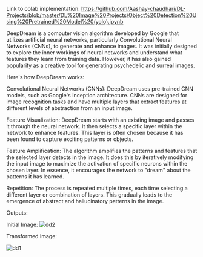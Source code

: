 Link to colab implementation: https://github.com/Aashay-chaudhari/DL-Projects/blob/master/DL%20Image%20Projects/Object%20Detection%20Using%20Pretrained%20Model%20(yolo).ipynb

DeepDream is a computer vision algorithm developed by Google that utilizes artificial neural networks, particularly Convolutional Neural Networks (CNNs), to generate and enhance images. It was initially designed to explore the inner workings of neural networks and understand what features they learn from training data. However, it has also gained popularity as a creative tool for generating psychedelic and surreal images.

Here's how DeepDream works:

Convolutional Neural Networks (CNNs): DeepDream uses pre-trained CNN models, such as Google's Inception architecture. CNNs are designed for image recognition tasks and have multiple layers that extract features at different levels of abstraction from an input image.

Feature Visualization: DeepDream starts with an existing image and passes it through the neural network. It then selects a specific layer within the network to enhance features. This layer is often chosen because it has been found to capture exciting patterns or objects.

Feature Amplification: The algorithm amplifies the patterns and features that the selected layer detects in the image. It does this by iteratively modifying the input image to maximize the activation of specific neurons within the chosen layer. In essence, it encourages the network to "dream" about the patterns it has learned.

Repetition: The process is repeated multiple times, each time selecting a different layer or combination of layers. This gradually leads to the emergence of abstract and hallucinatory patterns in the image.

Outputs: 

Initial Image:
![dd2](https://github.com/Aashay-chaudhari/resume_projects/assets/93089131/6cc99552-70af-4c60-872b-fd9d9a335452)

Transformed Image: 

![dd1](https://github.com/Aashay-chaudhari/resume_projects/assets/93089131/fbe23289-61a2-4be6-b4b6-9d2341968178)
